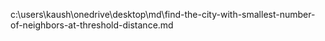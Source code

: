 c:\users\kaush\onedrive\desktop\md\find-the-city-with-smallest-number-of-neighbors-at-threshold-distance.md
